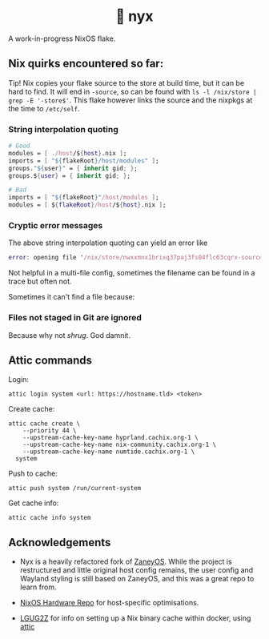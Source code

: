 <h1 align="center">🌙 nyx</h1>

A work-in-progress NixOS flake.

## Nix quirks encountered so far:

Tip! Nix copies your flake source to the store at build time, but it can be
hard to find. It will end in `-source`, so can be found with 
`ls -l /nix/store | grep -E '-store$'`. This flake however links the source 
and the nixpkgs at the time to `/etc/self`.

### String interpolation quoting

```Nix
# Good
modules = [ ./host/${host}.nix ];
imports = [ "${flakeRoot}/host/modules" ];
groups."${user}" = { inherit gid; };
groups.${user} = { inherit gid; };

# Bad
imports = [ "${flakeRoot}"/host/modules ];
modules = [ ${flakeRoot}/host/${host}.nix ];
```

### Cryptic error messages

The above string interpolation quoting can yield an error like

```nix
error: opening file '/nix/store/nwxxmnx1brixq37paj3fs04flc63cqrx-source/host/default.nix': No such file or directory
```
Not helpful in a multi-file config, sometimes the filename can be found in a trace but often not.

Sometimes it can't find a file because:

### Files not staged in Git are ignored

Because why not _shrug_. God damnit.

## Attic commands

Login:

```shell
attic login system <url: https://hostname.tld> <token>
```

Create cache:

```shell
attic cache create \
    --priority 44 \
    --upstream-cache-key-name hyprland.cachix.org-1 \
    --upstream-cache-key-name nix-community.cachix.org-1 \
    --upstream-cache-key-name numtide.cachix.org-1 \
  system
```

Push to cache:

```shell
attic push system /run/current-system
```

Get cache info:

```shell
attic cache info system
```

## Acknowledgements

- Nyx is a heavily refactored fork of [ZaneyOS](https://gitlab.com/zaney/zaneyos).
  While the project is restructured and little original host config remains, the user
  config and Wayland styling is still based on ZaneyOS, and this was a great repo to learn from.

- [NixOS Hardware Repo](https://github.com/NixOS/nixos-hardware) for host-specific optimisations.

- [LGUG2Z](https://lgug2z.com/articles/deploying-a-cloudflare-r2-backed-nix-binary-cache-attic-on-fly-io/)
  for info on setting up a Nix binary cache within docker, using [attic](https://github.com/zhaofengli/attic)
